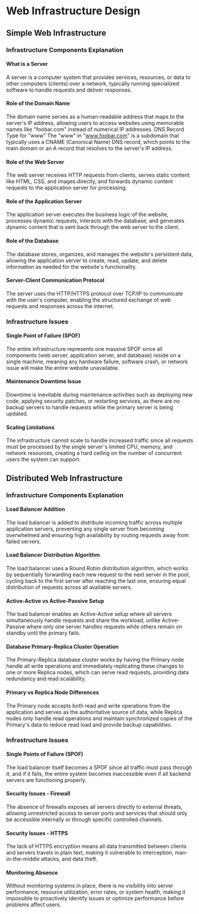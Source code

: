 # Web Infrastructure Design


## Simple Web Infrastructure

### Infrastructure Components Explanation

#### What is a Server
A server is a computer system that provides services, resources, or data to other computers (clients) over a network, typically running specialized software to handle requests and deliver responses.

#### Role of the Domain Name
The domain name serves as a human-readable address that maps to the server's IP address, allowing users to access websites using memorable names like "foobar.com" instead of numerical IP addresses.
DNS Record Type for "www"
The "www" in "www.foobar.com" is a subdomain that typically uses a CNAME (Canonical Name) DNS record, which points to the main domain or an A record that resolves to the server's IP address.

#### Role of the Web Server
The web server receives HTTP requests from clients, serves static content like HTML, CSS, and images directly, and forwards dynamic content requests to the application server for processing.

#### Role of the Application Server
The application server executes the business logic of the website, processes dynamic requests, interacts with the database, and generates dynamic content that is sent back through the web server to the client.

#### Role of the Database
The database stores, organizes, and manages the website's persistent data, allowing the application server to create, read, update, and delete information as needed for the website's functionality.

#### Server-Client Communication Protocol
The server uses the HTTP/HTTPS protocol over TCP/IP to communicate with the user's computer, enabling the structured exchange of web requests and responses across the internet.

### Infrastructure Issues

#### Single Point of Failure (SPOF)
The entire infrastructure represents one massive SPOF since all components (web server, application server, and database) reside on a single machine, meaning any hardware failure, software crash, or network issue will make the entire website unavailable.

#### Maintenance Downtime Issue
Downtime is inevitable during maintenance activities such as deploying new code, applying security patches, or restarting services, as there are no backup servers to handle requests while the primary server is being updated.

#### Scaling Limitations
The infrastructure cannot scale to handle increased traffic since all requests must be processed by the single server's limited CPU, memory, and network resources, creating a hard ceiling on the number of concurrent users the system can support.


## Distributed Web Infrastructure

### Infrastructure Components Explanation

#### Load Balancer Addition
The load balancer is added to distribute incoming traffic across multiple application servers, preventing any single server from becoming overwhelmed and ensuring high availability by routing requests away from failed servers.

#### Load Balancer Distribution Algorithm
The load balancer uses a Round Robin distribution algorithm, which works by sequentially forwarding each new request to the next server in the pool, cycling back to the first server after reaching the last one, ensuring equal distribution of requests across all available servers.

#### Active-Active vs Active-Passive Setup
The load balancer enables an Active-Active setup where all servers simultaneously handle requests and share the workload, unlike Active-Passive where only one server handles requests while others remain on standby until the primary fails.

#### Database Primary-Replica Cluster Operation
The Primary-Replica database cluster works by having the Primary node handle all write operations and immediately replicating these changes to one or more Replica nodes, which can serve read requests, providing data redundancy and read scalability.

#### Primary vs Replica Node Differences
The Primary node accepts both read and write operations from the application and serves as the authoritative source of data, while Replica nodes only handle read operations and maintain synchronized copies of the Primary's data to reduce read load and provide backup capabilities.

### Infrastructure Issues

#### Single Points of Failure (SPOF)
The load balancer itself becomes a SPOF since all traffic must pass through it, and if it fails, the entire system becomes inaccessible even if all backend servers are functioning properly.

#### Security Issues - Firewall
The absence of firewalls exposes all servers directly to external threats, allowing unrestricted access to server ports and services that should only be accessible internally or through specific controlled channels.

#### Security Issues - HTTPS
The lack of HTTPS encryption means all data transmitted between clients and servers travels in plain text, making it vulnerable to interception, man-in-the-middle attacks, and data theft.

#### Monitoring Absence
Without monitoring systems in place, there is no visibility into server performance, resource utilization, error rates, or system health, making it impossible to proactively identify issues or optimize performance before problems affect users.
